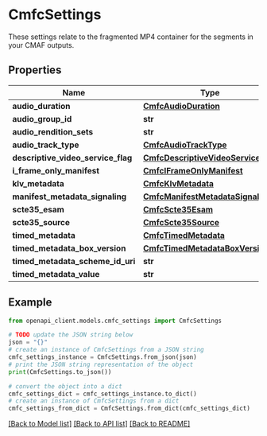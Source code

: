 # CmfcSettings

These settings relate to the fragmented MP4 container for the segments in your CMAF outputs.

## Properties

Name | Type | Description | Notes
------------ | ------------- | ------------- | -------------
**audio_duration** | [**CmfcAudioDuration**](CmfcAudioDuration.md) |  | [optional] 
**audio_group_id** | **str** |  | [optional] 
**audio_rendition_sets** | **str** |  | [optional] 
**audio_track_type** | [**CmfcAudioTrackType**](CmfcAudioTrackType.md) |  | [optional] 
**descriptive_video_service_flag** | [**CmfcDescriptiveVideoServiceFlag**](CmfcDescriptiveVideoServiceFlag.md) |  | [optional] 
**i_frame_only_manifest** | [**CmfcIFrameOnlyManifest**](CmfcIFrameOnlyManifest.md) |  | [optional] 
**klv_metadata** | [**CmfcKlvMetadata**](CmfcKlvMetadata.md) |  | [optional] 
**manifest_metadata_signaling** | [**CmfcManifestMetadataSignaling**](CmfcManifestMetadataSignaling.md) |  | [optional] 
**scte35_esam** | [**CmfcScte35Esam**](CmfcScte35Esam.md) |  | [optional] 
**scte35_source** | [**CmfcScte35Source**](CmfcScte35Source.md) |  | [optional] 
**timed_metadata** | [**CmfcTimedMetadata**](CmfcTimedMetadata.md) |  | [optional] 
**timed_metadata_box_version** | [**CmfcTimedMetadataBoxVersion**](CmfcTimedMetadataBoxVersion.md) |  | [optional] 
**timed_metadata_scheme_id_uri** | **str** |  | [optional] 
**timed_metadata_value** | **str** |  | [optional] 

## Example

```python
from openapi_client.models.cmfc_settings import CmfcSettings

# TODO update the JSON string below
json = "{}"
# create an instance of CmfcSettings from a JSON string
cmfc_settings_instance = CmfcSettings.from_json(json)
# print the JSON string representation of the object
print(CmfcSettings.to_json())

# convert the object into a dict
cmfc_settings_dict = cmfc_settings_instance.to_dict()
# create an instance of CmfcSettings from a dict
cmfc_settings_from_dict = CmfcSettings.from_dict(cmfc_settings_dict)
```
[[Back to Model list]](../README.md#documentation-for-models) [[Back to API list]](../README.md#documentation-for-api-endpoints) [[Back to README]](../README.md)


